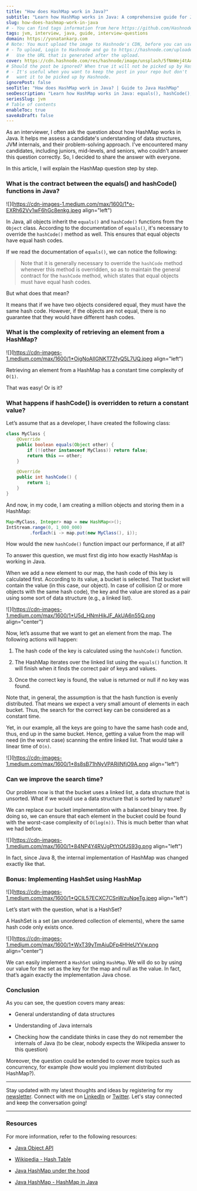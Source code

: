 ```yaml
---
title: "How does HashMap work in Java?"
subtitle: "Learn how HashMap works in Java: A comprehensive guide for Java developers."
slug: how-does-hashmap-work-in-java
# - You can find tags information from here https://github.com/Hashnode/support/blob/main/misc/tags.json
tags: jvm, interview, java, guide, interview-questions
domain: https://yonatankarp.com
# Note: You must upload the image to Hashnode's CDN, before you can use it here.
# - To upload, Login to Hashnode and go to https://hashnode.com/uploader
#   Use the URL that is generated after the upload.
cover: https://cdn.hashnode.com/res/hashnode/image/unsplash/5fNmWej4tAA/upload/v1669958321199/uhaH3y1A1.jpeg
# Should the post be ignored? When true it will not be picked up by Hashnode.
# - It's useful when you want to keep the post in your repo but don't
#   want it to be picked up by Hashnode.
ignorePost: false
seoTitle: "How does HashMap work in Java? | Guide to Java HashMap"
seoDescription: "Learn how HashMap works in Java: equals(), hashCode(), retrieval complexity, and more. A comprehensive guide for Java developers."
seriesSlug: jvm
# Table of contents
enableToc: true
saveAsDraft: false
---
```


As an interviewer, I often ask the question about how HashMap works in Java. It helps me assess a candidate's understanding of data structures, JVM internals, and their problem-solving approach. I've encountered many candidates, including juniors, mid-levels, and seniors, who couldn't answer this question correctly. So, I decided to share the answer with everyone.

In this article, I will explain the HashMap question step by step.

### What is the contract between the equals() and hashCode() functions in Java?

![](https://cdn-images-1.medium.com/max/1600/1*o-EXRh62Vv1wF6hGc8enkg.jpeg align="left")

In Java, all objects inherit the `equals()` and `hashCode()` functions from the `Object` class. According to the documentation of `equals()`, it's necessary to override the `hashCode()` method as well. This ensures that equal objects have equal hash codes.

If we read the documentation of `equals()`, we can notice the following:

> Note that it is generally necessary to override the `hashCode` method whenever this method is overridden, so as to maintain the general contract for the `hashCode` method, which states that equal objects must have equal hash codes.

But what does that mean?

It means that if we have two objects considered equal, they must have the same hash code. However, if the objects are not equal, there is no guarantee that they would have different hash codes.

### What is the complexity of retrieving an element from a HashMap?

![](https://cdn-images-1.medium.com/max/1600/1*OigNoAIlGNKT7ZfyQ5L7UQ.jpeg align="left")

Retrieving an element from a HashMap has a constant time complexity of `O(1)`.

That was easy! Or is it?

### What happens if hashCode() is overridden to return a constant value?

Let’s assume that as a developer, I have created the following class:

```java
class MyClass {
    @Override
    public boolean equals(Object other) {
        if (!(other instanceof MyClass)) return false;
        return this == other;
    }

    @Override
    public int hashCode() {
        return 1;
    }
}
```

And now, in my code, I am creating a million objects and storing them in a HashMap:

```java
Map<MyClass, Integer> map = new HashMap<>();
IntStream.range(0, 1_000_000)
         .forEach(i -> map.put(new MyClass(), i));
```

How would the new `hashCode()` function impact our performance, if at all?

To answer this question, we must first dig into how exactly HashMap is working in Java.

When we add a new element to our map, the hash code of this key is calculated first. According to its value, a bucket is selected. That bucket will contain the value (in this case, our object). In case of collision (2 or more objects with the same hash code), the key and the value are stored as a pair using some sort of data structure (e.g., a linked list).

![](https://cdn-images-1.medium.com/max/1600/1*U5d_HNmHikJF_AkUA6n55Q.png align="center")

Now, let’s assume that we want to get an element from the map. The following actions will happen:

1. The hash code of the key is calculated using the `hashCode()` function.
    
2. The HashMap iterates over the linked list using the `equals()` function. It will finish when it finds the correct pair of keys and values.
    
3. Once the correct key is found, the value is returned or null if no key was found.
    

Note that, in general, the assumption is that the hash function is evenly distributed. That means we expect a very small amount of elements in each bucket. Thus, the search for the correct key can be considered as a constant time.

Yet, in our example, all the keys are going to have the same hash code and, thus, end up in the same bucket. Hence, getting a value from the map will need (in the worst case) scanning the entire linked list. That would take a linear time of `O(n)`.

![](https://cdn-images-1.medium.com/max/1600/1*8s8sB71hNyVPARiINfjO9A.png align="left")

### Can we improve the search time?

Our problem now is that the bucket uses a linked list, a data structure that is unsorted. What if we would use a data structure that is sorted by nature?

We can replace our bucket implementation with a balanced binary tree. By doing so, we can ensure that each element in the bucket could be found with the worst-case complexity of `O(log(n))`. This is much better than what we had before.

![](https://cdn-images-1.medium.com/max/1600/1*84NP4Y4RVJgPtYtOfJS93g.png align="left")

In fact, since Java 8, the internal implementation of HashMap was changed exactly like that.

### Bonus: Implementing HashSet using HashMap

![](https://cdn-images-1.medium.com/max/1600/1*QCIL57ECXC7CSnWzuNqeTg.jpeg align="left")

Let’s start with the question, what is a HashSet?

A HashSet is a set (an unordered collection of elements), where the same hash code only exists once.

![](https://cdn-images-1.medium.com/max/1600/1*WxT39yTmAiuDFp4HHeUYVw.png align="center")

We can easily implement a `HashSet` using `HashMap`. We will do so by using our value for the set as the key for the map and null as the value. In fact, that’s again exactly the implementation Java chose.

### Conclusion

As you can see, the question covers many areas:

* General understanding of data structures
    
* Understanding of Java internals
    
* Checking how the candidate thinks in case they do not remember the internals of Java (to be clear, nobody expects the Wikipedia answer to this question)
    

Moreover, the question could be extended to cover more topics such as concurrency, for example (how would you implement distributed HashMap?).

---

Stay updated with my latest thoughts and ideas by registering for my [newsletter](https://yonatankarp.com/newsletter). Connect with me on [LinkedIn](https://www.linkedin.com/in/yonatankarp/) or [Twitter](https://twitter.com/yonatan_karp). Let's stay connected and keep the conversation going!

---

### Resources

For more information, refer to the following resources:

* [Java Object API](https://docs.oracle.com/javase/7/docs/api/java/lang/Object.html)
    
* [Wikipedia - Hash Table](https://en.wikipedia.org/wiki/Hash_table)
    
* [Java HashMap under the hood](https://www.baeldung.com/java-hashmap-advanced)
    
* [Java HashMap - HashMap in Java](https://www.digitalocean.com/community/tutorials/java-hashmap)
